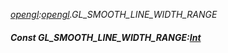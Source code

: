 _[opengl](../../modules/opengl/opengl-module.md):[opengl](../../modules/opengl/opengl-module.md).GL\_SMOOTH\_LINE\_WIDTH\_RANGE_
##### Const GL\_SMOOTH\_LINE\_WIDTH\_RANGE:[Int](../../modules/wonkey/wonkey-types-int.md)
